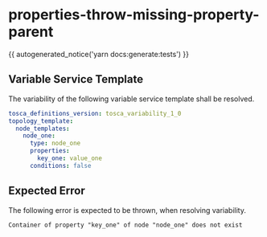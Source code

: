 # properties-throw-missing-property-parent

{{ autogenerated_notice('yarn docs:generate:tests') }}


## Variable Service Template

The variability of the following variable service template shall be resolved.

```yaml linenums="1"
tosca_definitions_version: tosca_variability_1_0
topology_template:
  node_templates:
    node_one:
      type: node_one
      properties:
        key_one: value_one
      conditions: false
```




## Expected Error

The following error is expected to be thrown, when resolving variability.

```text linenums="1"
Container of property "key_one" of node "node_one" does not exist
```
